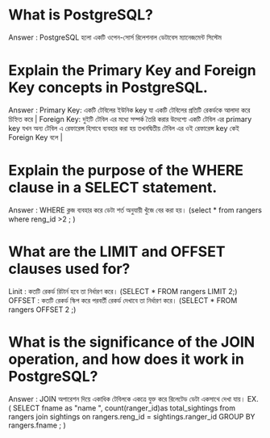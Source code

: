 # What is PostgreSQL?
Answer : PostgreSQL হলো একটি ওপেন-সোর্স রিলেশনাল ডেটাবেস ম্যানেজমেন্ট সিস্টেম 



# Explain the Primary Key and Foreign Key concepts in PostgreSQL.
Answer : 
      Primary Key: একটি টেবিলের ইউনিক key যা একটি টেবিলের প্রতিটি রেকর্ডকে আলাদা করে চিহ্নিত করে |
      Foreign Key: দুইটি টেবিল এর মধ্যে সম্পর্ক তৈরি করার উদেশ্যে  একটি টেবিল এর primary key যখন অন্য টেবিল এ রেফারেন্স হিসাবে ব্যবহার করা হয় তখনদ্বিতীয়  টেবিল এর ওই রেফারেন্স key কেই Foreign Key বলে |




#  Explain the purpose of the WHERE clause in a SELECT statement.
 Answer : WHERE ক্লজ ব্যবহার করে ডেটা  শর্ত অনুযায়ী খুঁজে বের করা হয়। (select * from rangers where reng_id >2 ; ) 




# What are the LIMIT and OFFSET clauses used for?
   Linit  : কতটি রেকর্ড রিটার্ন হবে তা নির্ধারণ করে। (SELECT * FROM rangers LIMIT 2;)
   OFFSET : কতটি রেকর্ড স্কিপ করে পরবর্তী রেকর্ড দেখাবে তা নির্ধারণ করে। (SELECT * FROM rangers OFFSET 2 ;)

#  What is the significance of the JOIN operation, and how does it work in PostgreSQL?
 Answer : JOIN অপারেশন দিয়ে একাধিক টেবিলকে একত্রে যুক্ত করে রিলেটেড ডেটা একসাথে দেখা যায়। EX. 
          (
          SELECT fname as "name ", count(ranger_id)as total_sightings from rangers join sightings on rangers.reng_id = sightings.ranger_id
  GROUP BY rangers.fname ;
  )
   
   
